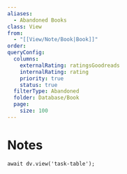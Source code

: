 ```yaml
---
aliases:
  - Abandoned Books
class: View
from:
  - "[[View/Note/Book|Book]]"
order: 
queryConfig:
  columns:
    externalRating: ratingsGoodreads
    internalRating: rating
    priority: true
    status: true
  filterType: Abandoned
  folder: Database/Book
  page:
    size: 100
---
```

# Notes

```dataviewjs
await dv.view('task-table');
```
